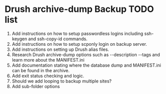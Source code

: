 # Drush archive-dump Backup TODO list
1. Add instructions on how to setup passwordless logins including ssh-keygen and  ssh-copy-id commands.
2. Add instructions on how to setup scponly login on backup server.
3. Add instructions on setting up Drush alias files.
4. Research Drush archive-dump options such as --description --tags and learn more about the MANIFEST.ini
5. Add documentation stating where the database dump and MANIFEST.ini can be found in the archive.
6. Add exit status checking and logic.
7. Should we add looping to backup multiple sites?
8. Add sub-folder options

